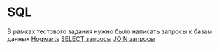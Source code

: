 # SQL

В рамках тестового задания нужно было написать запросы к базам данных [Hogwarts](https://drive.google.com/drive/u/3/folders/1MC0AttnmlAmugifFlX3hG6pssYZDqpPB)
[SELECT запросы](https://docs.google.com/document/d/1ap8iny1adrFyOL6EvSt9I7efcYfyg0fZ/edit?usp=sharing&ouid=100164265271111454146&rtpof=true&sd=true)
[JOIN запросы](https://docs.google.com/document/d/1vF0gjfDaiC7QEPQ5rm3LFQphUeNvtSIz/edit?usp=sharing&ouid=100164265271111454146&rtpof=true&sd=true)
